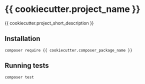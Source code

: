 # {{ cookiecutter.project_name }}

{{ cookiecutter.project_short_description }}

<!--
[![Current version](https://img.shields.io/packagist/v/{{ cookiecutter.composer_package_name }}.svg?logo=composer)](https://packagist.org/packages/{{ cookiecutter.composer_package_name }})
[![Packagist PHP Version Support](https://img.shields.io/packagist/php-v/{{ cookiecutter.composer_package_name }})](https://packagist.org/packages/{{ cookiecutter.composer_package_name }})
[![Monthly Downloads](https://img.shields.io/packagist/dm/{{ cookiecutter.composer_package_name }}.svg)](https://packagist.org/packages/{{ cookiecutter.composer_package_name }}/stats)
[![Total Downloads](https://img.shields.io/packagist/dt/{{ cookiecutter.composer_package_name }}.svg)](https://packagist.org/packages/{{ cookiecutter.composer_package_name }}/stats)
[![Tests](https://github.com/{{ cookiecutter.composer_package_name }}/actions/workflows/tests.yml/badge.svg)](https://github.com/{{ cookiecutter.composer_package_name }}/actions/workflows/tests.yml)
-->

## Installation

```shell
composer require {{ cookiecutter.composer_package_name }}
```

## Running tests

```shell
composer test
```
